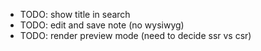 - TODO: show title in search
- TODO: edit and save note (no wysiwyg)
- TODO: render preview mode (need to decide ssr vs csr)
